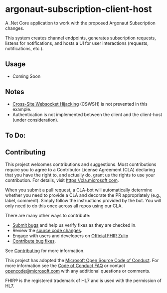 # argonaut-subscription-client-host

A .Net Core application to work with the proposed Argonaut Subscription changes.

This system creates channel endpoints, generates subscription requests, listens 
for notifications, and hosts a UI for user interactions (requests, notifications, etc.).


## Usage

- Coming Soon

## Notes
- [Cross-Site Websocket Hijacking](http://www.christian-schneider.net/CrossSiteWebSocketHijacking.html) (CSWSH) is not prevented in this example.
- Authentication is not implemented between the client and the client-host (under consideration).

## To Do:


## Contributing
This project welcomes contributions and suggestions.  Most contributions require you to agree to a
Contributor License Agreement (CLA) declaring that you have the right to, and actually do, grant us
the rights to use your contribution. For details, visit https://cla.microsoft.com.

When you submit a pull request, a CLA-bot will automatically determine whether you need to provide
a CLA and decorate the PR appropriately (e.g., label, comment). Simply follow the instructions
provided by the bot. You will only need to do this once across all repos using our CLA.

There are many other ways to contribute:
* [Submit bugs](https://github.com/microsoft-healthcare-madison/argonaut-subscription-client/issues) and help us verify fixes as they are checked in.
* Review the [source code changes](https://github.com/microsoft-healthcare-madison/argonaut-subscription-client/pulls).
* Engage with users and developers on [Official FHIR Zulip](https://chat.fhir.org/)
* [Contribute bug fixes](CONTRIBUTING.md).

See [Contributing](CONTRIBUTING.md) for more information.

This project has adopted the [Microsoft Open Source Code of Conduct](https://opensource.microsoft.com/codeofconduct/).
For more information see the [Code of Conduct FAQ](https://opensource.microsoft.com/codeofconduct/faq/) or
contact [opencode@microsoft.com](mailto:opencode@microsoft.com) with any additional questions or comments.

FHIR&reg; is the registered trademark of HL7 and is used with the permission of HL7. 